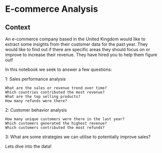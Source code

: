 # E-commerce Analysis

## Context
An e-commerce company based in the United Kingdom would like to extract some insights from their customer data for the past year. They would like to find out if there are specific areas they should focus on or improve to increase their revenue. They have hired you to help them figure out!

In this notebook we seek to answer a few questions:

1: Sales performance analysis

    What are the sales or revenue trend over time?
    Which countries contributed the most revenue?
    What are the top selling products?
    How many refunds were there?

2: Customer behavior analysis

    How many unique customers were there in the last year?
    Which customers generated the highest revenue?
    Which customers contributed the most refunds?

3: What are some strategies we can utilise to potentially improve sales?

Lets dive into the data!

